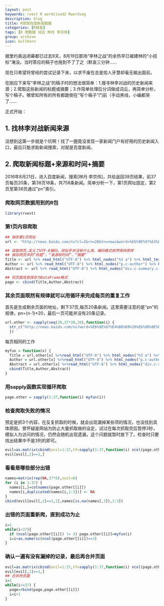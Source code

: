```yaml
---
layout: post
keywords: rvest R wordcloud2 Rwordseg
description: blog
title: R爬取百度新闻数据
categories: [R随笔]
tags: [R 爬数据 词云 林丹 李宗伟]
group: archive
icon: bullhorn
---
```

据里约奥运闭幕都已过去9天，8月19日那场“李林之战”的余热早已被建林的“小目标”淹没。当时答应的稿子也拖到不了了之（默哀三分钟……

现在只希望将曾经的尝试记录下来，以求不废在总是拾人牙慧却毫无输出面前。

在刚应下来写“李林之战”的稿子时的想法很简单：1.搜寻林李对战的历史新闻来源；2.爬取这些新闻的标题或摘要；3.作简单处理后分词做成词云，再简单分析，写个稿子。哪曾知所有的所有都跪倒在“写个稿子”门前（手动黑线，小编都哭了……

正式开始：

## 1. 找林李对战新闻来源

没想到这第一步就是个坑啊！找了一圈竟没发现一家新闻门户有好用的历史新闻入口，最后只能求助新闻搜索，对就是百度新闻。

## 2. 爬取新闻标题+来源和时间+摘要

2016年8月21日，进入百度新闻，搜索[林丹 李宗伟]，共给返回38页结果，前37页每页20条，第38页18条，共758条新闻。简单分析一下，第1页网址固定，第2页至第38页通过"pn"索引。

### 爬取网页数据用到的R包
```r
library(rvest) 
```

### 第1页内容爬取

```r
## 保存第1页网址
url <- "http://news.baidu.com/ns?cl=2&rn=20&tn=news&word=%E6%9E%97%E4%B8%B9%20%E6%9D%8E%E5%AE%97%E4%BC%9F"

## 读取网页,定义了UTF-8编码，但似乎并没有什么用，编码格式依然保持原样
## 保存网页中的“标题”，“来源和时间”，“摘要”
Title <- url %>% read_html("UTF-8") %>% html_nodes("h3 a") %>% html_text()
Author <- url %>% read_html("UTF-8") %>% html_nodes("p.c-author") %>% html_text()
Abstract <- url %>% read_html("UTF-8") %>% html_nodes("div.c-summary.c-row") %>% html_text()

## 将页面信息保存为DataFrame格式
page <- cbind(Title,Author,Abstract)
```

### 其余页面既然有规律就可以用循环来完成每页的重复工作

首先是生成剩余页面的地址，剩下37页,每页20条新闻。这里需要注意的是"pn"的规律，pn=(n-1)*20，最后一页可能并没有20条记录。

```r
url.other <- sapply(seq(20,37*20,20),function(i) {
  str_c("http://news.baidu.com/ns?word=%E6%9E%97%E4%B8%B9%20%E6%9D%8E%E5%AE%97%E4%BC%9F&pn=",i,"&cl=2&ct=0&tn=news&rn=20&ie=utf-8&bt=0&et=0")
  })
```

每页相同的工作

```r
myfun = function(x) {
  Title = url.other[x] %>%read_html("UTF-8") %>% html_nodes("h3 a") %>% html_text()
  Author = url.other[x] %>%read_html("UTF-8") %>% html_nodes("p.c-author") %>% html_text()
  Abstract = url.other[x] %>%read_html("UTF-8") %>% html_nodes("div.c-summary.c-row") %>% html_text()
  cbind(Title,Author,Abstract)
}
```

### 用sapply函数实现循环爬取

```r
page.other = sapply(1:37,function(i) myfun(i))
```

### 检查爬取失败的情况

预定是抓3个内容，在反复抓取的时候，就会出现漏掉某些项的情况，也没找到具体原因。曾怀疑是网站为防止大量抓取做的设定，试过在每次抓取完后暂停3秒，模拟人为访问的情况，仍然会随机出现遗漏，这个问题就暂时放下了。检查时只要找出结果中不是3列的即可。

```r
evil=as.matrix(cbind(evil=1:37,tf=sapply(1:37,function(i) ncol(page.other[[i]]) !=3)))
evil[evil[,2]==1,]
```

### 看看是哪些部分出错

```r
names=matrix(rep(NA,37*6),ncol=6)
for (i in 1:37) {
  names[i,]=colnames(page.other[[i]])
  names[i,duplicated(names[i,1:3])] <- NA
}
cbind(evil[evil[,2]==1,1],names[is.na(names[,3]),1:3])
```

### 出错的页面重新爬，直到成功为止

```r
i=1
while(i<37){
  if (ncol(page.other[[i]]) != 3) page.other[[i]]=myfun(i)
  i=i+as.numeric(ncol(page.other[[i]])==3)
}
```

### 确认一遍有没有漏掉的记录，最后再合并页面

```r
evil=as.matrix(cbind(evil=1:37,tf=sapply(1:37,function(i) ncol(page.other[[i]]) !=3)))
evil[evil[,2]==1,]
## 合并所页面
i=1
while(i<=37) {
  page=rbind(page,page.other[[i]])
  i=i+1
}
```
